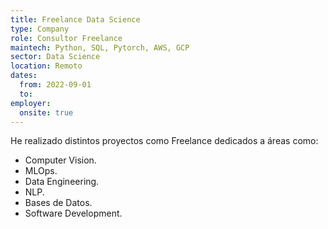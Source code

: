 ```yaml
---
title: Freelance Data Science
type: Company
role: Consultor Freelance
maintech: Python, SQL, Pytorch, AWS, GCP
sector: Data Science
location: Remoto
dates:
  from: 2022-09-01
  to: 
employer:
  onsite: true
---
```

He realizado distintos proyectos como Freelance dedicados a áreas como:

* Computer Vision.
* MLOps.
* Data Engineering. 
* NLP.
* Bases de Datos.
* Software Development.
